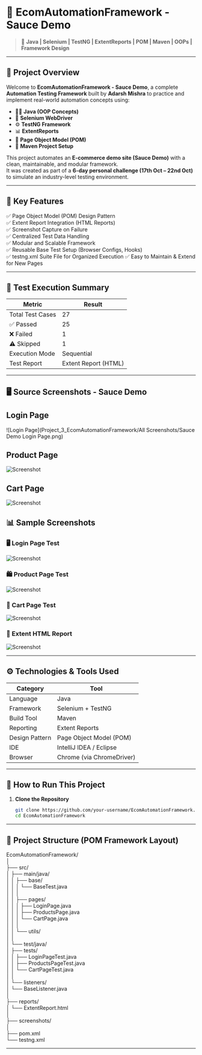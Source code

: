 # 🚀 EcomAutomationFramework - Sauce Demo
> 🧩 **Java | Selenium | TestNG | ExtentReports | POM | Maven | OOPs | Framework Design**

---

## 🧠 Project Overview

Welcome to **EcomAutomationFramework - Sauce Demo**, a complete **Automation Testing Framework** built by **Adarsh Mishra** to practice and implement real-world automation concepts using:

- 🧑‍💻 **Java (OOP Concepts)**
- 🧪 **Selenium WebDriver**
- ⚙️ **TestNG Framework**
- 📊 **ExtentReports**
- 🧱 **Page Object Model (POM)**
- 🧰 **Maven Project Setup**

This project automates an **E-commerce demo site (Sauce Demo)** with a clean, maintainable, and modular framework.  
It was created as part of a **6-day personal challenge (17th Oct – 22nd Oct)** to simulate an industry-level testing environment.

---

## 🧩 Key Features

✅ Page Object Model (POM) Design Pattern  
✅ Extent Report Integration (HTML Reports)  
✅ Screenshot Capture on Failure  
✅ Centralized Test Data Handling  
✅ Modular and Scalable Framework  
✅ Reusable Base Test Setup (Browser Configs, Hooks)  
✅ testng.xml Suite File for Organized Execution
✅ Easy to Maintain & Extend for New Pages


---

## 🧪 Test Execution Summary

| Metric | Result |
|--------|--------|
| Total Test Cases | 27 |
| ✅ Passed | 25 |
| ❌ Failed | 1 |
| ⚠️ Skipped | 1 |
| Execution Mode | Sequential |
| Test Report | Extent Report (HTML) |

---
## 🖥️ Source Screenshots - Sauce Demo

## Login Page
![Login Page](Project_3_EcomAutomationFramework/All Screenshots/Sauce Demo Login Page.png)

## Product Page
![Screenshot]()

## Cart Page
![Screenshot]()

## 📊 Sample Screenshots

### 🖥️ Login Page Test
![Screenshot](https://your-login-test-screenshot-link)

### 🛍️ Product Page Test
![Screenshot](https://your-product-test-screenshot-link)

### 🛒 Cart Page Test
![Screenshot](https://your-cart-test-screenshot-link)

### 📑 Extent HTML Report
![Screenshot](https://your-extent-report-screenshot-link)

---

## ⚙️ Technologies & Tools Used

| Category | Tool |
|-----------|------|
| Language | Java |
| Framework | Selenium + TestNG |
| Build Tool | Maven |
| Reporting | Extent Reports |
| Design Pattern | Page Object Model (POM) |
| IDE | IntelliJ IDEA / Eclipse |
| Browser | Chrome (via ChromeDriver) |

---

## 🧰 How to Run This Project

1. **Clone the Repository**
   ```bash
   git clone https://github.com/your-username/EcomAutomationFramework.git
   cd EcomAutomationFramework

---

## 📂 Project Structure (POM Framework Layout)

EcomAutomationFramework/<br>
│<br>
├── src/<br>
│ ├── main/java/<br>
│ │ ├── base/<br>
│ │ │ └── BaseTest.java<br>
│ │ │<br>
│ │ ├── pages/<br>
│ │ │ ├── LoginPage.java<br>
│ │ │ ├── ProductsPage.java<br>
│ │ │ └── CartPage.java<br>
│ │ │<br>
│ │ └── utils/<br>
│ │<br>
│ └── test/java/<br>
│ ├── tests/<br>
│ │ ├── LoginPageTest.java<br>
│ │ ├── ProductsPageTest.java<br>
│ │ └── CartPageTest.java<br>
│ │<br>
│ └── listeners/<br>
│ └── BaseListener.java<br>
│<br>
├── reports/<br>
│ └── ExtentReport.html<br>
│<br>
├── screenshots/<br>
│<br>
├── pom.xml<br>
└── testng.xml<br>

---

